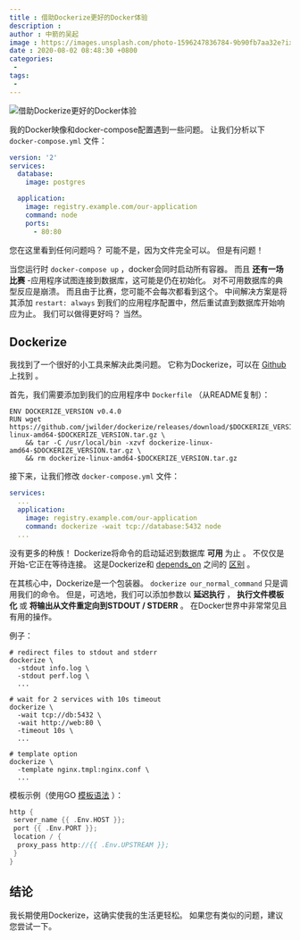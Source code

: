 ```yaml
---
title : 借助Dockerize更好的Docker体验
description : 
author : 中箭的吴起
image : https://images.unsplash.com/photo-1596247836784-9b90fb7aa32e?ixlib=rb-1.2.1&ixid=eyJhcHBfaWQiOjEyMDd9&auto=format&fit=crop&w=400&q=60
date : 2020-08-02 08:48:30 +0800
categories:
 -
tags:
 -
---
```

![借助Dockerize更好的Docker体验](https://rock-it.pl/content/images/2017/05/compose.png)

我的Docker映像和docker\-compose配置遇到一些问题。 让我们分析以下 `docker-compose.yml` 文件：

```yaml
version: '2'
services:
  database:
    image: postgres

  application:
    image: registry.example.com/our-application
    command: node
    ports:
      - 80:80

```

您在这里看到任何问题吗？ 可能不是，因为文件完全可以。 但是有问题！

当您运行时 `docker-compose up` ，docker会同时启动所有容器。 而且 **还有一场比赛** \-应用程序试图连接到数据库，这可能是仍在初始化。 对不可用数据库的典型反应是崩溃。 而且由于比赛，您可能不会每次都看到这个。 中间解决方案是将其添加 `restart: always` 到我们的应用程序配置中，然后重试直到数据库开始响应为止。 我们可以做得更好吗？ 当然。

## Dockerize

我找到了一个很好的小工具来解决此类问题。 它称为Dockerize，可以在 [Github](https://github.com/jwilder/dockerize) 上找到 。

首先，我们需要添加到我们的应用程序中 `Dockerfile` （从README复制）：

```docker
ENV DOCKERIZE_VERSION v0.4.0
RUN wget https://github.com/jwilder/dockerize/releases/download/$DOCKERIZE_VERSION/dockerize-linux-amd64-$DOCKERIZE_VERSION.tar.gz \
    && tar -C /usr/local/bin -xzvf dockerize-linux-amd64-$DOCKERIZE_VERSION.tar.gz \
    && rm dockerize-linux-amd64-$DOCKERIZE_VERSION.tar.gz

```

接下来，让我们修改 `docker-compose.yml` 文件：

```yaml
services:
  ...
  application:
    image: registry.example.com/our-application
    command: dockerize -wait tcp://database:5432 node
  ...

```

没有更多的种族！ Dockerize将命令的启动延迟到数据库 **可用** 为止 。 不仅仅是开始\-它正在等待连接。 这是Dockerize和 [depends\_on](https://docs.docker.com/compose/compose-file/#dependson) 之间的 [区别](https://docs.docker.com/compose/compose-file/#dependson) 。

在其核心中，Dockerize是一个包装器。 `dockerize our_normal_command` 只是调用我们的命令。 但是，可选地，我们可以添加参数以 **延迟执行** ， **执行文件模板化** 或 **将输出从文件重定向到STDOUT / STDERR** 。 在Docker世界中非常常见且有用的操作。

例子：

```shell
# redirect files to stdout and stderr
dockerize \
  -stdout info.log \
  -stdout perf.log \
  ...

# wait for 2 services with 10s timeout
dockerize \
  -wait tcp://db:5432 \
  -wait http://web:80 \
  -timeout 10s \
  ...

# template option
dockerize \
  -template nginx.tmpl:nginx.conf \
  ...

```

模板示例（使用GO [模板语法](https://golang.org/pkg/text/template/) ）：

```go
http {
 server_name {{ .Env.HOST }};
 port {{ .Env.PORT }};
 location / {
  proxy_pass http://{{ .Env.UPSTREAM }};
 }
}

```

## 结论

我长期使用Dockerize，这确实使我的生活更轻松。 如果您有类似的问题，建议您尝试一下。